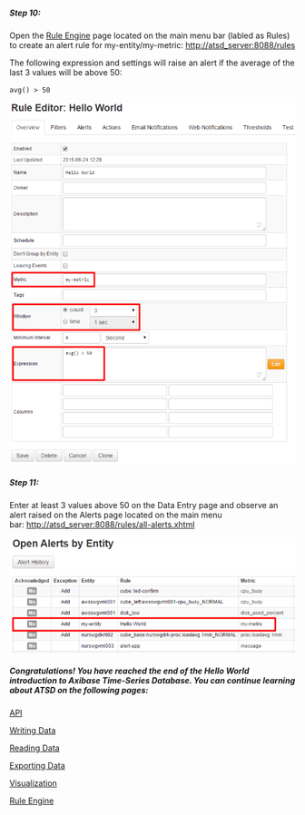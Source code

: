 ##### Step 10:

Open the [Rule Engine](../rule-engine/rule-engine.md) page located on the main menu bar (labled as Rules) to create an alert rule for my-entity/my-metric: [http://atsd_server:8088/rules](http://atsd_server:8088/rules)

The following expression and settings will raise an alert if the average of the last 3 values will be above 50:

```
avg() > 50
```

![](resources/hello_world_rule1.png)

##### Step 11:

Enter at least 3 values above 50 on the Data Entry page and observe an alert raised on the Alerts page located on the main menu bar: [http://atsd_server:8088/rules/all-alerts.xhtml](http://atsd_server:8088/rules/all-alerts.xhtml)

![](resources/alert_hello_world.png)

##### Congratulations! You have reached the end of the Hello World introduction to Axibase Time-Series Database. You can continue learning about ATSD on the following pages:

[API](../api/)

[Writing Data](https://axibase.com/products/axibase-time-series-database/writing-data/)

[Reading Data](/products/axibase-time-series-database/reading-data/)

[Exporting Data](/products/axibase-time-series-database/exporting-data/)

[Visualization](/products/axibase-time-series-database/visualization/)

[Rule Engine](../rule-engine/rule-engine.md)

